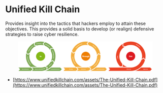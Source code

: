 # Unified Kill Chain

Provides insight into the tactics that hackers employ to attain these objectives. This provides a solid basis to develop (or realign) defensive strategies to raise cyber resilience.



<figure><img src="../../.gitbook/assets/image.png" alt=""><figcaption></figcaption></figure>

* [https://www.unifiedkillchain.com/assets/The-Unified-Kill-Chain.pdf](https://www.unifiedkillchain.com/assets/The-Unified-Kill-Chain.pdf)

